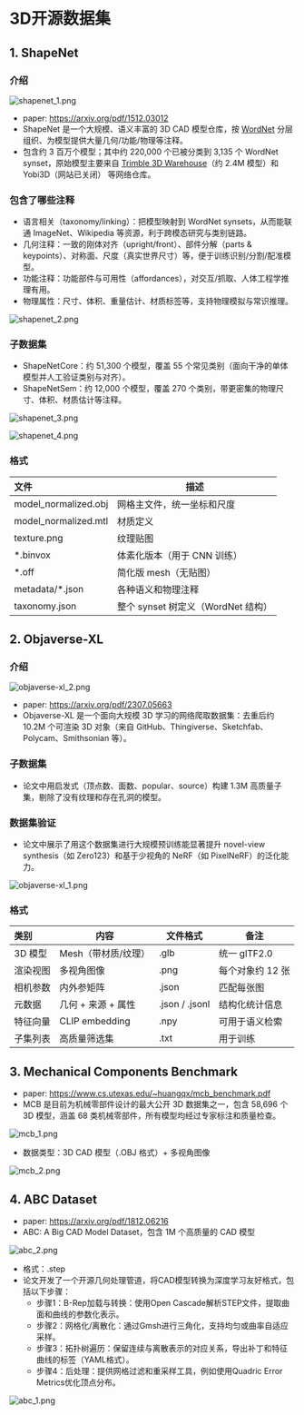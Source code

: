 # 3D开源数据集
## 1. ShapeNet
### 介绍

![shapenet_1.png](https://s2.loli.net/2025/10/16/tENSD41qVcoRxfY.png)
- paper: https://arxiv.org/pdf/1512.03012
- ShapeNet 是一个大规模、语义丰富的 3D CAD 模型仓库，按 [WordNet](https://wordnet.princeton.edu/) 分层组织、为模型提供大量几何/功能/物理等注释。
- 包含约 3 百万个模型；其中约 220,000 个已被分类到 3,135 个 WordNet synset，原始模型主要来自 [Trimble 3D Warehouse](https://3dwarehouse.sketchup.com/)（约 2.4M 模型）和 Yobi3D（网站已关闭） 等网络仓库。
### 包含了哪些注释
- 语言相关（taxonomy/linking）：把模型映射到 WordNet synsets，从而能联通 ImageNet、Wikipedia 等资源，利于跨模态研究与类别链路。
- 几何注释：一致的刚体对齐（upright/front）、部件分解（parts & keypoints）、对称面、尺度（真实世界尺寸）等，便于训练识别/分割/配准模型。
- 功能注释：功能部件与可用性（affordances），对交互/抓取、人体工程学推理有用。
- 物理属性：尺寸、体积、重量估计、材质标签等，支持物理模拟与常识推理。

![shapenet_2.png](https://s2.loli.net/2025/10/16/f3iPZ9Wk2Dg1qjI.png)
### 子数据集
- ShapeNetCore：约 51,300 个模型，覆盖 55 个常见类别（面向干净的单体模型并人工验证类别与对齐）。
- ShapeNetSem：约 12,000 个模型，覆盖 270 个类别，带更密集的物理尺寸、体积、材质估计等注释。

![shapenet_3.png](https://s2.loli.net/2025/10/16/5L7kKEyJOjsQaI8.png)

![shapenet_4.png](https://s2.loli.net/2025/10/16/dlhca1b25BjERN4.png)
### 格式
|文件	|描述|
:----|----|
model_normalized.obj	|网格主文件，统一坐标和尺度
model_normalized.mtl	|材质定义
texture.png	|纹理贴图
*.binvox	|体素化版本（用于 CNN 训练）
*.off	|简化版 mesh（无贴图）
metadata/*.json	|各种语义和物理注释
taxonomy.json	|整个 synset 树定义（WordNet 结构）
## 2. Objaverse-XL
### 介绍

![objaverse-xl_2.png](https://s2.loli.net/2025/10/16/gODwR4SFxuGoqr8.png)
- paper: https://arxiv.org/pdf/2307.05663
- Objaverse-XL 是一个面向大规模 3D 学习的网络爬取数据集：去重后约 10.2M 个可渲染 3D 对象（来自 GitHub、Thingiverse、Sketchfab、Polycam、Smithsonian 等）。
### 子数据集
- 论文中用启发式（顶点数、面数、popular、source）构建 1.3M 高质量子集，剔除了没有纹理和存在孔洞的模型。
### 数据集验证
- 论文中展示了用这个数据集进行大规模预训练能显著提升 novel-view synthesis（如 Zero123）和基于少视角的 NeRF（如 PixelNeRF）的泛化能力。

![objaverse-xl_1.png](https://s2.loli.net/2025/10/16/uk8cpfGUVDwA26a.png)
### 格式
|类别	|内容	|文件格式|	备注|
:----|----|----|----|
3D 模型|	Mesh（带材质/纹理）	|.glb	|统一 glTF2.0
渲染视图|	多视角图像	|.png	|每个对象约 12 张
相机参数|	内外参矩阵	|.json	|匹配每张图
元数据|	几何 + 来源 + 属性	|.json / .jsonl	|结构化统计信息
特征向量|	CLIP embedding	|.npy	|可用于语义检索
子集列表|	高质量筛选集	|.txt	|用于训练
## 3. Mechanical Components Benchmark
- paper: https://www.cs.utexas.edu/~huangqx/mcb_benchmark.pdf
- MCB 是目前为机械零部件设计的最大公开 3D 数据集之一，包含 58,696 个 3D 模型，涵盖 68 类机械零部件，所有模型均经过专家标注和质量检查。

![mcb_1.png](https://s2.loli.net/2025/10/16/w4FXhcWtUfalBMO.png)
- 数据类型：3D CAD 模型（.OBJ 格式）+ 多视角图像

![mcb_2.png](https://s2.loli.net/2025/10/16/DKTbM4LoXIlHRCV.png)
## 4. ABC Dataset
- paper: https://arxiv.org/pdf/1812.06216
- ABC: A Big CAD Model Dataset，包含 1M 个高质量的 CAD 模型


![abc_2.png](https://s2.loli.net/2025/10/16/gBfEUrAyiTO2nMY.png)
- 格式：.step 
- 论文开发了一个开源几何处理管道，将CAD模型转换为深度学习友好格式，包括以下步骤：
  - 步骤1：B-Rep加载与转换​​：使用Open Cascade解析STEP文件，提取曲面和曲线的参数化表示。
  - 步骤2：网格化/离散化​​：通过Gmsh进行三角化，支持均匀或曲率自适应采样。
  - 步骤3：拓扑树遍历​​：保留连续与离散表示的对应关系，导出补丁和特征曲线的标签（YAML格式）。
  - 步骤4：后处理​​：提供网格过滤和重采样工具，例如使用Quadric Error Metrics优化顶点分布。

![abc_1.png](https://s2.loli.net/2025/10/16/eUoVsQc8Ojv4S9p.png)
